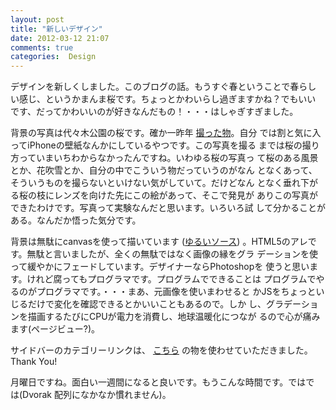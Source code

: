 ```yaml
---
layout: post
title: "新しいデザイン"
date: 2012-03-12 21:07
comments: true
categories:  Design
---
```

デザインを新しくしました。このブログの話。もうすぐ春ということで春らし
い感じ、というかまんま桜です。ちょっとかわいらし過ぎますかね？でもいい
です、だってかわいいのが好きなんだもの！・・・はしゃぎすぎました。

背景の写真は代々木公園の桜です。確か一昨年
[撮った物](http://www.flickr.com/photos/21840653@N02/4487139550/)。自分
では割と気に入ってiPhoneの壁紙なんかにしているやつです。この写真を撮る
までは桜の撮り方っていまいちわからなかったんですね。いわゆる桜の写真っ
て桜のある風景とか、花吹雪とか、自分の中でこういう物だっていうのがなん
となくあって、そういうものを撮らないといけない気がしていて。だけどなん
となく垂れ下がる桜の枝にレンズを向けた先にこの絵があって、そこで発見が
ありこの写真ができたわけです。写真って実験なんだと思います。いろいろ試
して分かることがある。なんだか悟った気分です。

背景は無駄にcanvasを使って描いています
([ゆるいソース](https://github.com/yukihr/yukihr.github.com/blob/4c8265d8934fa2ee5548a1fb21e12677c3955c1e/source/javascripts/bgcanvas.js))
。HTML5のアレです。無駄と言いましたが、全くの無駄ではなく画像の縁をグラ
デーションを使って緩やかにフェードしています。デザイナーならPhotoshopを
使うと思います。けれど腐ってもプログラマです。プログラムでできることは
プログラムでやるのがプログラマです。・・・まあ、元画像を使いまわせると
かJSをちょっといじるだけで変化を確認できるとかいいこともあるので。しか
し、グラデーションを描画するたびにCPUが電力を消費し、地球温暖化につなが
るので心が痛みます(ページビュー?)。

サイドバーのカテゴリーリンクは、
[こちら](http://tokkonopapa.github.com/blog/2012/01/04/octopress-plugin-for-categories-cloud/)
の物を使わせていただきました。Thank You!

月曜日ですね。面白い一週間になると良いです。もうこんな時間です。ではで
は(Dvorak 配列になかなか慣れません)。
